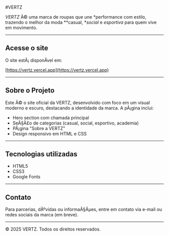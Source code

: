 #VERTZ

*VERTZ* Ã© uma marca de roupas que une *performance com estilo, trazendo o melhor da moda **casual, **social* e *esportiva* para quem vive em movimento.

---

## Acesse o site

O site estÃ¡ disponÃ­vel em:

[https://vertz.vercel.app](https://vertz.vercel.app)

---

## Sobre o Projeto

Este Ã© o site oficial da VERTZ, desenvolvido com foco em um visual moderno e escuro, destacando a identidade da marca. A pÃ¡gina inclui:

- Hero section com chamada principal
- SeÃ§Ã£o de categorias (casual, social, esportivo, academia)
- PÃ¡gina "Sobre a VERTZ"
- Design responsivo em HTML e CSS

---

## Tecnologias utilizadas

- HTML5
- CSS3
- Google Fonts

---

## Contato

Para parcerias, dÃºvidas ou informaÃ§Ãµes, entre em contato via e-mail ou redes sociais da marca (em breve).

---

&copy; 2025 VERTZ. Todos os direitos reservados.
